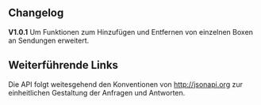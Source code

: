 ## Changelog

__V1.0.1__ Um Funktionen zum Hinzufügen und Entfernen von einzelnen Boxen an Sendungen erweitert.

## Weiterführende Links

Die API folgt weitesgehend den Konventionen von http://jsonapi.org zur einheitlichen Gestaltung der Anfragen und Antworten.
